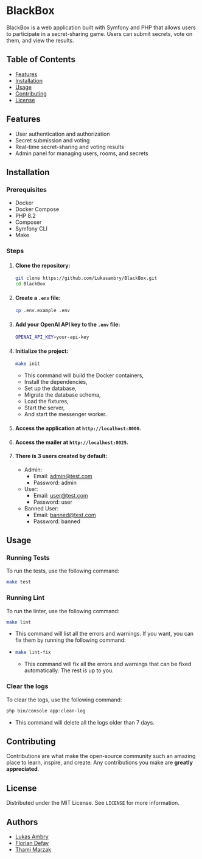 # BlackBox

BlackBox is a web application built with Symfony and PHP that allows users to participate in a secret-sharing game. Users can submit secrets, vote on them, and view the results.

## Table of Contents

- [Features](#features)
- [Installation](#installation)
- [Usage](#usage)
- [Contributing](#contributing)
- [License](#license)

## Features

- User authentication and authorization
- Secret submission and voting
- Real-time secret-sharing and voting results
- Admin panel for managing users, rooms, and secrets

## Installation

### Prerequisites

- Docker
- Docker Compose
- PHP 8.2
- Composer
- Symfony CLI
- Make 

### Steps

1. #### Clone the repository:
    ```sh
    git clone https://github.com/Lukasambry/BlackBox.git
    cd BlackBox
    ```
   
2. #### Create a `.env` file:
    ```sh
    cp .env.example .env 
   ```

3.  #### Add your OpenAI API key to the `.env` file:
    ```sh
    OPENAI_API_KEY=your-api-key
    ```

4. #### Initialize the project:
    ```sh
    make init
    ```
   * This command will build the Docker containers, 
   * Install the dependencies, 
   * Set up the database,
   * Migrate the database schema,
   * Load the fixtures,
   * Start the server,
   * And start the messenger worker.

5. #### Access the application at `http://localhost:8000`.

6. #### Access the mailer at `http://localhost:8025`.

7. #### There is 3 users created by default:
    - Admin: 
      - Email: admin@test.com
      - Password: admin
    - User:
      - Email: user@test.com 
      - Password: user
    - Banned User:
      - Email: banned@test.com
      - Password: banned


## Usage

### Running Tests

To run the tests, use the following command:
```sh
make test
```
### Running Lint

To run the linter, use the following command:
```sh
make lint
```
 * This command will list all the errors and warnings. If you want, you can fix them by running the following command:
 * ```sh
   make lint-fix
   ```
    * This command will fix all the errors and warnings that can be fixed automatically. The rest is up to you.

### Clear the logs

To clear the logs, use the following command:
```sh
php bin/console app:clean-log
```
 * This command will delete all the logs older than 7 days.

## Contributing

Contributions are what make the open-source community such an amazing place to learn, inspire, and create. Any contributions you make are **greatly appreciated**.

## License

Distributed under the MIT License. See `LICENSE` for more information.

## Authors 

- [Lukas Ambry](https://github.com/Lukasambry/)
- [Florian Defay](https://github.com/florddev/)
- [Thami Marzak](https://github.com/ThamiEngineering)